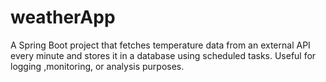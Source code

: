 # weatherApp
A Spring Boot project that fetches temperature data from an external API every minute and stores it in a database using scheduled tasks. Useful for logging ,monitoring, or analysis purposes.
